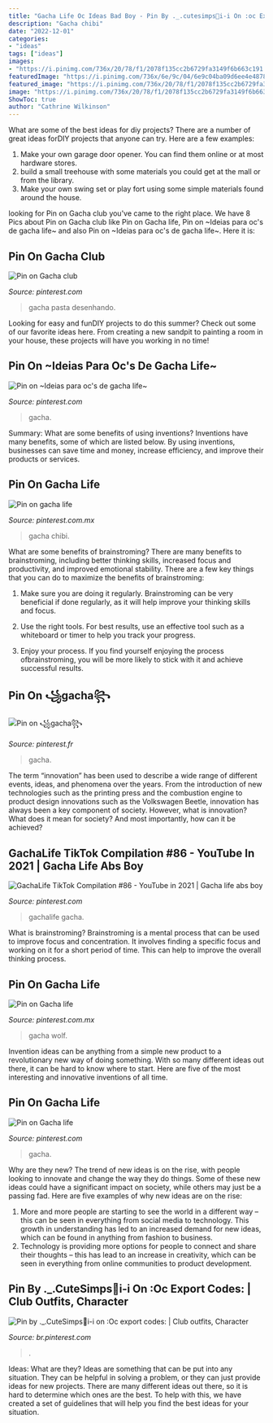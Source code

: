 ```yaml
---
title: "Gacha Life Oc Ideas Bad Boy - Pin By ._.cutesimps🤧i-i On :oc Export Codes:"
description: "Gacha chibi"
date: "2022-12-01"
categories:
- "ideas"
tags: ["ideas"]
images:
- "https://i.pinimg.com/736x/20/78/f1/2078f135cc2b6729fa3149f6b663c191.jpg"
featuredImage: "https://i.pinimg.com/736x/6e/9c/04/6e9c04ba09d6ee4e4878d69086a042cb.jpg"
featured_image: "https://i.pinimg.com/736x/20/78/f1/2078f135cc2b6729fa3149f6b663c191.jpg"
image: "https://i.pinimg.com/736x/20/78/f1/2078f135cc2b6729fa3149f6b663c191.jpg"
ShowToc: true
author: "Cathrine Wilkinson"
---
```



What are some of the best ideas for diy projects?
There are a number of great ideas forDIY projects that anyone can try. Here are a few examples: 
1. Make your own garage door opener. You can find them online or at most hardware stores.
2. build a small treehouse with some materials you could get at the mall or from the library.
3. Make your own swing set or play fort using some simple materials found around the house.

	

		
looking for Pin on Gacha club you've came to the right place. We have 8 Pics about Pin on Gacha club like Pin on Gacha life, Pin on ~Ideias para oc&#039;s de gacha life~ and also Pin on ~Ideias para oc&#039;s de gacha life~. Here it is:
		
    
## Pin On Gacha Club

<img loading=lazy src="https://i.pinimg.com/736x/7d/27/55/7d275503854b4aeded8952d50e355ad6.jpg" onerror="this.onerror=null;this.src='https://tse4.mm.bing.net/th?id=OIP.HcF_QRSClCLenba7ja3biwHaHi&amp;pid=15.1';" alt="Pin on Gacha club">

_Source: pinterest.com_

>gacha pasta desenhando. 

	

Looking for easy and funDIY projects to do this summer? Check out some of our favorite ideas here. From creating a new sandpit to painting a room in your house, these projects will have you working in no time!

    
## Pin On ~Ideias Para Oc&#039;s De Gacha Life~

<img loading=lazy src="https://i.pinimg.com/736x/6e/9c/04/6e9c04ba09d6ee4e4878d69086a042cb.jpg" onerror="this.onerror=null;this.src='https://tse4.mm.bing.net/th?id=OIP.omlrREJJLe7ckXlINrBw2QHaKf&amp;pid=15.1';" alt="Pin on ~Ideias para oc&#039;s de gacha life~">

_Source: pinterest.com_

>gacha. 

	

Summary: What are some benefits of using inventions?
Inventions have many benefits, some of which are listed below. By using inventions, businesses can save time and money, increase efficiency, and improve their products or services.

    
## Pin On Gacha Life

<img loading=lazy src="https://i.pinimg.com/736x/e4/2f/a8/e42fa8330cad6fec6840a6e28f63d9e9.jpg" onerror="this.onerror=null;this.src='https://tse4.mm.bing.net/th?id=OIP.EdAEspTyPhKzUqYMDNbkOwHaJb&amp;pid=15.1';" alt="Pin on gacha life">

_Source: pinterest.com.mx_

>gacha chibi. 

	

What are some benefits of brainstroming?
There are many benefits to brainstroming, including better thinking skills, increased focus and productivity, and improved emotional stability. There are a few key things that you can do to maximize the benefits of brainstroming:
1. Make sure you are doing it regularly. Brainstroming can be very beneficial if done regularly, as it will help improve your thinking skills and focus.

2. Use the right tools. For best results, use an effective tool such as a whiteboard or timer to help you track your progress.

3. Enjoy your process. If you find yourself enjoying the process ofbrainstroming, you will be more likely to stick with it and achieve successful results.

    
## Pin On ꧁gacha꧂

<img loading=lazy src="https://i.pinimg.com/736x/20/78/f1/2078f135cc2b6729fa3149f6b663c191.jpg" onerror="this.onerror=null;this.src='https://tse2.mm.bing.net/th?id=OIP.4KH7EbWqb3VgGS5EvfcoPwHaIt&amp;pid=15.1';" alt="Pin on ꧁gacha꧂">

_Source: pinterest.fr_

>gacha. 

	

The term “innovation” has been used to describe a wide range of different events, ideas, and phenomena over the years. From the introduction of new technologies such as the printing press and the combustion engine to product design innovations such as the Volkswagen Beetle, innovation has always been a key component of society. However, what is innovation? What does it mean for society? And most importantly, how can it be achieved?

    
## GachaLife TikTok Compilation #86 - YouTube In 2021 | Gacha Life Abs Boy

<img loading=lazy src="https://i.pinimg.com/736x/9f/7d/04/9f7d0411363b2cbf1dce4600e1086d6a.jpg" onerror="this.onerror=null;this.src='https://tse4.mm.bing.net/th?id=OIP.frqJrNnQr-7JW_ToAd4RzgHaFj&amp;pid=15.1';" alt="GachaLife TikTok Compilation #86 - YouTube in 2021 | Gacha life abs boy">

_Source: pinterest.com_

>gachalife gacha. 

	

What is brainstroming?
Brainstroming is a mental process that can be used to improve focus and concentration. It involves finding a specific focus and working on it for a short period of time. This can help to improve the overall thinking process.

    
## Pin On Gacha Life

<img loading=lazy src="https://i.pinimg.com/736x/ae/a3/e6/aea3e6deb2b42a1ea9f42f06f358a3aa.jpg" onerror="this.onerror=null;this.src='https://tse2.mm.bing.net/th?id=OIP.19AyfGJzOvQGnQkDhVBUkQHaNF&amp;pid=15.1';" alt="Pin on Gacha life">

_Source: pinterest.com.mx_

>gacha wolf. 

	

Invention ideas can be anything from a simple new product to a revolutionary new way of doing something. With so many different ideas out there, it can be hard to know where to start. Here are five of the most interesting and innovative inventions of all time.

    
## Pin On Gacha Life

<img loading=lazy src="https://i.pinimg.com/736x/ef/a6/2e/efa62e034a2d7c613aa27a27a94306fb.jpg" onerror="this.onerror=null;this.src='https://tse2.mm.bing.net/th?id=OIP._DXmh6LP12jLtivEnuvCRQHaHa&amp;pid=15.1';" alt="Pin on Gacha life">

_Source: pinterest.com_

>gacha. 

	

Why are they new?
The trend of new ideas is on the rise, with people looking to innovate and change the way they do things. Some of these new ideas could have a significant impact on society, while others may just be a passing fad. Here are five examples of why new ideas are on the rise: 
1) More and more people are starting to see the world in a different way – this can be seen in everything from social media to technology. This growth in understanding has led to an increased demand for new ideas, which can be found in anything from fashion to business. 
2) Technology is providing more options for people to connect and share their thoughts – this has lead to an increase in creativity, which can be seen in everything from online communities to product development.

    
## Pin By ._.CuteSimps🤧i-i On :Oc Export Codes: | Club Outfits, Character

<img loading=lazy src="https://i.pinimg.com/736x/90/fc/56/90fc56127434db06fee325750913b023.jpg" onerror="this.onerror=null;this.src='https://tse1.mm.bing.net/th?id=OIP.YQRM1qW6MYzGn9xekBUrVwHaEi&amp;pid=15.1';" alt="Pin by ._.CuteSimps🤧i-i on :Oc export codes: | Club outfits, Character">

_Source: br.pinterest.com_

>. 

	

Ideas: What are they?
Ideas are something that can be put into any situation. They can be helpful in solving a problem, or they can just provide ideas for new projects. There are many different ideas out there, so it is hard to determine which ones are the best. To help with this, we have created a set of guidelines that will help you find the best ideas for your situation.

